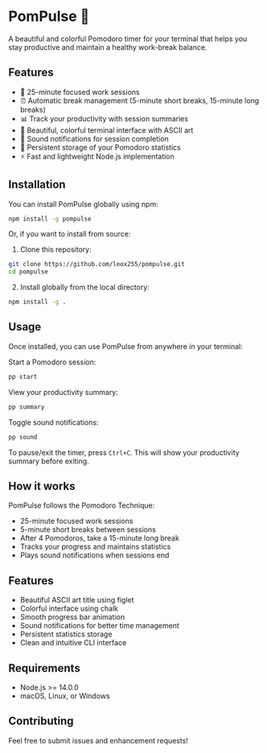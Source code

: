 # PomPulse 🍅

A beautiful and colorful Pomodoro timer for your terminal that helps you stay productive and maintain a healthy work-break balance.

## Features

- 🎯 25-minute focused work sessions
- ⏰ Automatic break management (5-minute short breaks, 15-minute long breaks)
- 📊 Track your productivity with session summaries
- 🎨 Beautiful, colorful terminal interface with ASCII art
- 🔔 Sound notifications for session completion
- 💾 Persistent storage of your Pomodoro statistics
- ⚡ Fast and lightweight Node.js implementation

## Installation

You can install PomPulse globally using npm:

```bash
npm install -g pompulse
```

Or, if you want to install from source:

1. Clone this repository:
```bash
git clone https://github.com/leox255/pompulse.git
cd pompulse
```

2. Install globally from the local directory:
```bash
npm install -g .
```

## Usage

Once installed, you can use PomPulse from anywhere in your terminal:

Start a Pomodoro session:
```bash
pp start
```

View your productivity summary:
```bash
pp summary
```

Toggle sound notifications:
```bash
pp sound
```

To pause/exit the timer, press `Ctrl+C`. This will show your productivity summary before exiting.

## How it works

PomPulse follows the Pomodoro Technique:
- 25-minute focused work sessions
- 5-minute short breaks between sessions
- After 4 Pomodoros, take a 15-minute long break
- Tracks your progress and maintains statistics
- Plays sound notifications when sessions end

## Features

- Beautiful ASCII art title using figlet
- Colorful interface using chalk
- Smooth progress bar animation
- Sound notifications for better time management
- Persistent statistics storage
- Clean and intuitive CLI interface

## Requirements

- Node.js >= 14.0.0
- macOS, Linux, or Windows

## Contributing

Feel free to submit issues and enhancement requests! 